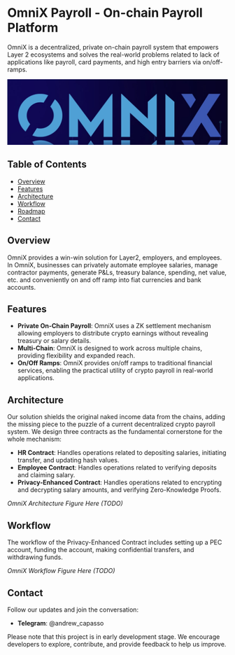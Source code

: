 # OmniX Payroll - On-chain Payroll Platform

OmniX is a decentralized, private on-chain payroll system that empowers Layer 2 ecosystems and solves the real-world problems related to lack of applications like payroll, card payments, and high entry barriers via on/off-ramps.

![OmniX Logo](./figure/logo.jpeg)

## Table of Contents

- [Overview](#overview)
- [Features](#features)
- [Architecture](#architecture)
- [Workflow](#workflow)
- [Roadmap](#roadmap)
- [Contact](#contact)

## Overview

OmniX provides a win-win solution for Layer2, employers, and employees. In OmniX, businesses can privately automate employee salaries, manage contractor payments, generate P&Ls, treasury balance, spending, net value, etc. and conveniently on and off ramp into fiat currencies and bank accounts.

## Features

- **Private On-Chain Payroll**: OmniX uses a ZK settlement mechanism allowing employers to distribute crypto earnings without revealing treasury or salary details.
- **Multi-Chain**: OmniX is designed to work across multiple chains, providing flexibility and expanded reach.
- **On/Off Ramps**: OmniX provides on/off ramps to traditional financial services, enabling the practical utility of crypto payroll in real-world applications.

## Architecture

Our solution shields the original naked income data from the chains, adding the missing piece to the puzzle of a current decentralized crypto payroll system. We design three contracts as the fundamental cornerstone for the whole mechanism:

- **HR Contract**: Handles operations related to depositing salaries, initiating transfer, and updating hash values.
- **Employee Contract**: Handles operations related to verifying deposits and claiming salary.
- **Privacy-Enhanced Contract**: Handles operations related to encrypting and decrypting salary amounts, and verifying Zero-Knowledge Proofs.

*OmniX Architecture Figure Here (TODO)*
<!-- ![OmniX Architecture]() -->

## Workflow

The workflow of the Privacy-Enhanced Contract includes setting up a PEC account, funding the account, making confidential transfers, and withdrawing funds.

*OmniX Workflow Figure Here (TODO)*
<!-- ![OmniX Workflow]() -->

## Contact

Follow our updates and join the conversation:

- **Telegram**: @andrew_capasso 

Please note that this project is in early development stage. We encourage developers to explore, contribute, and provide feedback to help us improve.